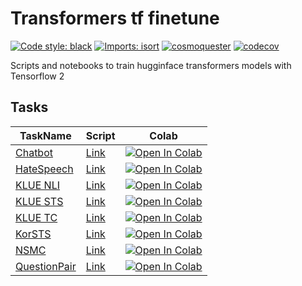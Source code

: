 # Transformers tf finetune

[![Code style: black](https://img.shields.io/badge/code%20style-black-000000.svg)](https://github.com/psf/black)
[![Imports: isort](https://img.shields.io/badge/%20imports-isort-%231674b1?style=flat&labelColor=ef8336)](https://pycqa.github.io/isort/)
[![cosmoquester](https://circleci.com/gh/cosmoquester/transformers-tf-finetune.svg?style=svg)](https://app.circleci.com/pipelines/github/cosmoquester/transformers-tf-finetune)
[![codecov](https://codecov.io/gh/cosmoquester/transformers-tf-finetune/branch/master/graph/badge.svg?token=GTsIlZy6oG)](https://codecov.io/gh/cosmoquester/transformers-tf-finetune)

Scripts and notebooks to train hugginface transformers models with Tensorflow 2


## Tasks

| TaskName | Script | Colab |
| --- | --- | --- |
| [Chatbot](https://github.com/songys/Chatbot_data) | [Link](https://github.com/cosmoquester/transformers-tf-finetune/blob/master/scripts/train_chatbot.py) | [![Open In Colab](https://colab.research.google.com/assets/colab-badge.svg)](https://colab.research.google.com/github/cosmoquester/transformers-tf-finetune/blob/master/notebooks/train_chatbot.ipynb) |
| [HateSpeech](https://github.com/kocohub/korean-hate-speech) | [Link](https://github.com/cosmoquester/transformers-tf-finetune/blob/master/scripts/train_hate_speech.py) | [![Open In Colab](https://colab.research.google.com/assets/colab-badge.svg)](https://colab.research.google.com/github/cosmoquester/transformers-tf-finetune/blob/master/notebooks/train_hate_speech.ipynb) |
| [KLUE NLI](https://github.com/KLUE-benchmark/KLUE/tree/main/klue_benchmark/klue-nli-v1.1) | [Link](https://github.com/cosmoquester/transformers-tf-finetune/blob/master/scripts/train_klue_nli.py) | [![Open In Colab](https://colab.research.google.com/assets/colab-badge.svg)](https://colab.research.google.com/github/cosmoquester/transformers-tf-finetune/blob/master/notebooks/train_klue_nli.ipynb) |
| [KLUE STS](https://github.com/KLUE-benchmark/KLUE/tree/main/klue_benchmark/klue-sts-v1.1) | [Link](https://github.com/cosmoquester/transformers-tf-finetune/blob/master/scripts/train_klue_sts.py) | [![Open In Colab](https://colab.research.google.com/assets/colab-badge.svg)](https://colab.research.google.com/github/cosmoquester/transformers-tf-finetune/blob/master/notebooks/train_klue_sts.ipynb) |
| [KLUE TC](https://github.com/KLUE-benchmark/KLUE/tree/main/klue_benchmark/ynat-v1.1) | [Link](https://github.com/cosmoquester/transformers-tf-finetune/blob/master/scripts/train_klue_tc.py) | [![Open In Colab](https://colab.research.google.com/assets/colab-badge.svg)](https://colab.research.google.com/github/cosmoquester/transformers-tf-finetune/blob/master/notebooks/train_klue_tc.ipynb) |
| [KorSTS](https://github.com/kakaobrain/KorNLUDatasets/tree/master/KorSTS) | [Link](https://github.com/cosmoquester/transformers-tf-finetune/blob/master/scripts/train_korsts.py) | [![Open In Colab](https://colab.research.google.com/assets/colab-badge.svg)](https://colab.research.google.com/github/cosmoquester/transformers-tf-finetune/blob/master/notebooks/train_korsts.ipynb) |
| [NSMC](https://github.com/e9t/nsmc) | [Link](https://github.com/cosmoquester/transformers-tf-finetune/blob/master/scripts/train_nsmc.py) | [![Open In Colab](https://colab.research.google.com/assets/colab-badge.svg)](https://colab.research.google.com/github/cosmoquester/transformers-tf-finetune/blob/master/notebooks/train_nsmc.ipynb) |
| [QuestionPair](https://github.com/aisolab/nlp_classification/tree/master/BERT_pairwise_text_classification/qpair) | [Link](https://github.com/cosmoquester/transformers-tf-finetune/blob/master/scripts/train_question_pair.py) | [![Open In Colab](https://colab.research.google.com/assets/colab-badge.svg)](https://colab.research.google.com/github/cosmoquester/transformers-tf-finetune/blob/master/notebooks/train_question_pair.ipynb) |
